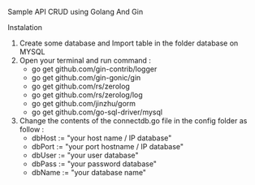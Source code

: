 Sample API CRUD using Golang And Gin

Instalation
<ol>
  <li>Create some database and Import table in the folder database on MYSQL</li>
  <li>
    Open your terminal and run command :
    <ul>
      <li>go get github.com/gin-contrib/logger</li>
      <li>go get github.com/gin-gonic/gin</li>
      <li>go get github.com/rs/zerolog</li>
      <li>go get github.com/rs/zerolog/log</li>
      <li>go get github.com/jinzhu/gorm</li>
      <li>go get github.com/go-sql-driver/mysql</li>
    </ul>
  </li>
  <li>
    Change the contents of the connectdb.go file in the config folder as follow :
    <ul>
      <li>dbHost := "your host name / IP database"</li>
      <li>dbPort := "your port hostname / IP database"</li>
      <li>dbUser := "your user database"</li>
      <li>dbPass := "your password database"</li>
      <li>dbName := "your database name"</li>
    </ul>
  </li>
</ol>


